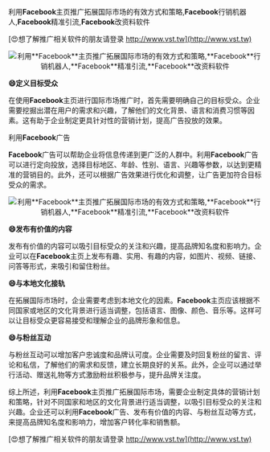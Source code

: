 利用**Facebook**主页推广拓展国际市场的有效方式和策略,**Facebook**行销机器人,**Facebook**精准引流,**Facebook**改资料软件

[😍想了解推广相关软件的朋友请登录 http://www.vst.tw](http://www.vst.tw)

 <center><img src="https://vst.tw/MP4/tuiguang/png/6.png" alt="利用**Facebook**主页推广拓展国际市场的有效方式和策略,**Facebook**行销机器人,**Facebook**精准引流,**Facebook**改资料软件"></center>

**😄定义目标受众**

在使用**Facebook**主页进行国际市场推广时，首先需要明确自己的目标受众。企业需要挖掘出潜在用户的需求和兴趣，了解他们的文化背景、语言和消费习惯等因素。这有助于企业制定更具针对性的营销计划，提高广告投放的效果。

利用**Facebook**广告

**Facebook**广告可以帮助企业将信息传递到更广泛的人群中。利用**Facebook**广告可以进行定向投放，选择目标地区、年龄、性别、语言、兴趣等参数，以达到更精准的营销目的。此外，还可以根据广告效果进行优化和调整，让广告更加符合目标受众的需求。

 <center><img src="https://vst.tw/MP4/tuiguang/png/2.png" alt="利用**Facebook**主页推广拓展国际市场的有效方式和策略,**Facebook**行销机器人,**Facebook**精准引流,**Facebook**改资料软件"></center>

**😄发布有价值的内容**

发布有价值的内容可以吸引目标受众的关注和兴趣，提高品牌知名度和影响力。企业可以在**Facebook**主页上发布有趣、实用、有趣的内容，如图片、视频、链接、问答等形式，来吸引和留住粉丝。

**😄与本地文化接轨**

在拓展国际市场时，企业需要考虑到本地文化的因素。**Facebook**主页应该根据不同国家或地区的文化背景进行适当调整，包括语言、图像、颜色、音乐等。这样可以让目标受众更容易接受和理解企业的品牌形象和信息。

**😄与粉丝互动**

与粉丝互动可以增加客户忠诚度和品牌认可度。企业需要及时回复粉丝的留言、评论和私信，了解他们的需求和反馈，建立长期良好的关系。此外，企业可以通过举行活动、赠送礼物等方式激励粉丝积极参与，提升品牌关注度。

综上所述，利用**Facebook**主页推广拓展国际市场，需要企业制定具体的营销计划和策略，针对不同国家和地区的文化背景进行适当调整，以吸引目标受众的关注和兴趣。企业还可以利用**Facebook**广告、发布有价值的内容、与粉丝互动等方式，来提高品牌知名度和影响力，增加客户转化率和销售额。

[😍想了解推广相关软件的朋友请登录 http://www.vst.tw](http://www.vst.tw)



